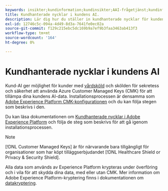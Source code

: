 ```yaml
---
keywords: insikter;kundinformation;kundinsikter;AAI-frågetjänst;kundinformationsfrågor;kundpoäng;kundhanterade nycklar i CAI
title: Kundhanterade nycklar i kundens AI.
description: Lär dig hur du ställer in kundhanterade nycklar för kundens AI.
exl-id: 12746c5c-094a-4d49-8d3a-7641fe0ec02a
source-git-commit: f129c215ebc5dc169b9a7ef9b3faa3463ab413f3
workflow-type: tm+mt
source-wordcount: '164'
ht-degree: 0%

---
```


# Kundhanterade nycklar i kundens AI

Kund-AI ger möjlighet för kunder med [vårdsköld](https://www.adobe.com/trust/compliance/hipaa-ready.html) och skölden för sekretess och säkerhet att använda Azure Customer Managed Keys (CMK) för att tillämpa dina kundens AI-data. Installationsprocessen är densamma som [Adobe Experience Platform CMK-konfigurationen](../../../landing/governance-privacy-security/customer-managed-keys/overview.md) och du kan följa stegen som beskrivs i den.

Du kan läsa dokumentationen om [Kundhanterade nycklar i Adobe Experience Platform](../../../landing/governance-privacy-security/encryption.md) och följa de steg som beskrivs för att gå igenom installationsprocessen.

>[!NOTE]
>
>[!DNL Customer Managed Keys] är för närvarande bara tillgängligt för organisationer som har köpt tilläggserbjudandet [!DNL Healthcare Shield or Privacy & Security Shield].

Alla data som används av Experience Platform krypteras under överföring och i vila för att skydda dina data, med eller utan CMK. Mer information om Adobe Experience Platform-kryptering finns i dokumentationen om [datakryptering](../../../landing/governance-privacy-security/encryption.md).
